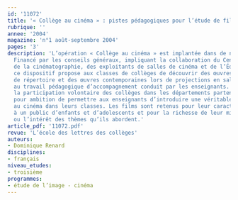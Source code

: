 ```yaml
---
id: '11072'
title: '« Collège au cinéma » : pistes pédagogiques pour l’étude de films en classe'
rubrique: ''
annee: '2004'
magazine: 'n°1 août-septembre 2004'
pages: '3'
description: 'L’opération « Collège au cinéma » est implantée dans de nombreux départements.
  Financé par les conseils généraux, impliquant la collaboration du Centre national
  de la cinématographie, des exploitants de salles de cinéma et de l’Éducation nationale,
  ce dispositif propose aux classes de collèges de découvrir des œuvres cinématographiques
  de répertoire et des œuvres contemporaines lors de projections en salle et grâce
  au travail pédagogique d’accompagnement conduit par les enseignants. Il repose sur
  la participation volontaire des collèges dans les départements partenaires et a
  pour ambition de permettre aux enseignants d’introduire une véritable éducation
  au cinéma dans leurs classes. Les films sont retenus pour leur caractère accessible
  à un public d’enfants et d’adolescents et pour la richesse de leur mise en scène
  ou l’intérêt des thèmes qu’ils abordent.'
article_pdf: '11072.pdf'
revue: 'L’école des lettres des collèges'
auteurs:
- Dominique Renard
disciplines:
- français
niveau_etudes:
- troisième
programmes:
- étude de l’image - cinéma
---
```

